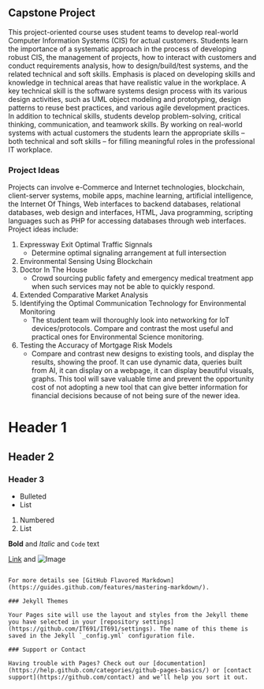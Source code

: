 ## Capstone Project

This project-oriented course uses student teams to develop real-world Computer Information Systems (CIS) for actual customers. Students learn the importance of a systematic approach in the process of developing robust CIS, the management of projects, how to interact with customers and conduct requirements analysis, how to design/build/test systems, and the related technical and soft skills. Emphasis is placed on developing skills and knowledge in technical areas that have realistic value in the workplace. A key technical skill is the software systems design process with its various design activities, such as UML object modeling and prototyping, design patterns to reuse best practices, and various agile development practices. In addition to technical skills, students develop problem-solving, critical thinking, communication, and teamwork skills. By working on real-world systems with actual customers the students learn the appropriate skills – both technical and soft skills – for filling meaningful roles in the professional IT workplace.



### Project Ideas

Projects can involve e-Commerce and Internet technologies, blockchain, client-server systems, mobile apps, machine learning, artificial intelligence, the Internet Of Things, Web interfaces to backend databases, relational databases, web design and interfaces, HTML, Java programming, scripting languages such as PHP for accessing databases through web interfaces. Project ideas include:
  1. Expressway Exit Optimal Traffic Signnals
       - Determine optimal signaling arrangement at full intersection
  2. Environmental Sensing Using Blockchain
  3. Doctor In The House
       - Crowd sourcing public fafety and emergency medical treatment app when such services may not
         be able to quickly respond.
  4. Extended Comparative Market Analysis
  5. Identifying the Optimal Communication Technology for Environmental Monitoring
       - The student team will thoroughly look into networking for IoT devices/protocols. Compare and contrast the most useful          and practical ones for Environmental Science monitoring. 
  6. Testing the Accuracy of Mortgage Risk Models
       - Compare and contrast new designs to existing tools, and display the results, showing the proof. It can use                    dynamic data, queries built from AI, it can display on a webpage, it can display beautiful visuals, graphs. This tool          will save valuable time and prevent the opportunity cost of not adopting a new tool that can give better information          for financial decisions because of not being sure of the newer idea.
  



# Header 1
## Header 2
### Header 3

- Bulleted
- List

1. Numbered
2. List

**Bold** and _Italic_ and `Code` text

[Link](url) and ![Image](src)
```

For more details see [GitHub Flavored Markdown](https://guides.github.com/features/mastering-markdown/).

### Jekyll Themes

Your Pages site will use the layout and styles from the Jekyll theme you have selected in your [repository settings](https://github.com/IT691/IT691/settings). The name of this theme is saved in the Jekyll `_config.yml` configuration file.

### Support or Contact

Having trouble with Pages? Check out our [documentation](https://help.github.com/categories/github-pages-basics/) or [contact support](https://github.com/contact) and we’ll help you sort it out.
